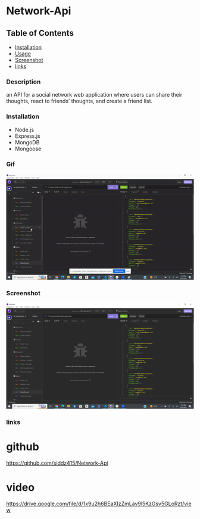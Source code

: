 # Network-Api

## Table of Contents
* [Installation](#installation)
* [Usage](#usage)
* [Screenshot](#screenshot)
* [links](#links)


### Description
an API for a social network web application where users can share their thoughts, react to friends’ thoughts, and create a friend list.


### Installation
* Node.js
* Express.js
* MongoDB
* Mongoose
### Gif
![](./assets/social.gif)

### Screenshot
![Screenshot of the Site](./assets/api.png) 

### links
# github
https://github.com/siddz415/Network-Api

# video
https://drive.google.com/file/d/1x9u2h6BEaXIzZmLav9l5KzGsv5GLoRzt/view